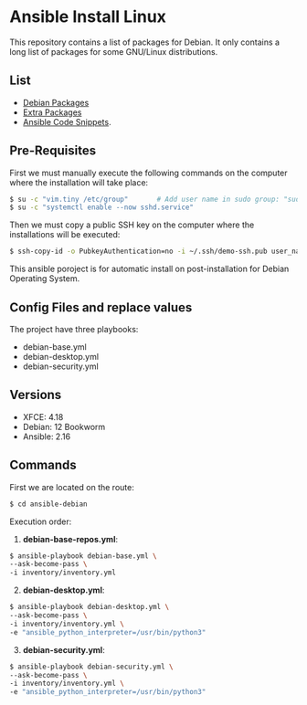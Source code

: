 # Ansible Install Linux

This repository contains a list of packages for Debian. It only contains a long list of packages for some GNU/Linux distributions.

## List

- [Debian Packages](docs/debian-package.md)
- [Extra Packages](docs/extra-package.md)
- [Ansible Code Snippets](docs/package-install.md).

## Pre-Requisites

First we must manually execute the following commands on the computer where the installation will take place:

```bash
$ su -c "vim.tiny /etc/group"       # Add user name in sudo group: "sudo:x:27:user_name"
$ su -c "systemctl enable --now sshd.service"
```

Then we must copy a public SSH key on the computer where the installations will be executed:

```bash
$ ssh-copy-id -o PubkeyAuthentication=no -i ~/.ssh/demo-ssh.pub user_name@ip_address_or_localhost
```

This ansible poroject is for automatic install on post-installation for Debian Operating System.

## Config Files and replace values

The project have three playbooks:

- debian-base.yml
- debian-desktop.yml
- debian-security.yml

## Versions

- XFCE: 4.18
- Debian: 12 Bookworm
- Ansible: 2.16

## Commands

First we are located on the route:

```bash
$ cd ansible-debian
```

Execution order:

1. **debian-base-repos.yml**:

```bash
$ ansible-playbook debian-base.yml \
--ask-become-pass \
-i inventory/inventory.yml
```

2. **debian-desktop.yml**:

```bash
$ ansible-playbook debian-desktop.yml \
--ask-become-pass \
-i inventory/inventory.yml \
-e "ansible_python_interpreter=/usr/bin/python3"
```

3. **debian-security.yml**:

```bash
$ ansible-playbook debian-security.yml \
--ask-become-pass \
-i inventory/inventory.yml \
-e "ansible_python_interpreter=/usr/bin/python3"
```

